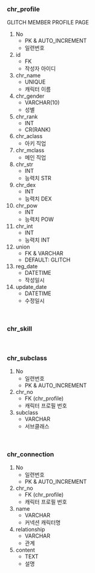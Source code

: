 ### chr_profile
GLITCH MEMBER PROFILE PAGE
1. No
    - PK & AUTO_INCREMENT
    - 일련번호
1. id
    - FK
    - 작성자 아이디
1. chr_name
    - UNIQUE
    - 캐릭터 이름
1. chr_gender
    - VARCHAR(10)
    - 성별
1. chr_rank
    - INT
    - CR(RANK)
1. chr_aclass
    - 아키 직업
1. chr_mclass
    - 메인 직업
1. chr_str
    - INT
    - 능력치 STR
1. chr_dex
    - INT
    - 능력치 DEX
1. chr_pow
    - INT
    - 능력치 POW
1. chr_int
    - INT
    - 능력치 INT
1. union
    - FK & VARCHAR
    - DEFAULT: GLITCH
1. reg_date
    - DATETIME
    - 작성일시
1. update_date
    - DATETIME
    - 수정일시

<br/>

### chr_skill

<br/>

### chr_subclass
1. No
    - 일련번호
    - PK & AUTO_INCREMENT
1. chr_no
    - FK (chr_profile)
    - 캐릭터 프로필 번호
1. subclass
    - VARCHAR
    - 서브클래스

<br/>

### chr_connection
1. No
    - 일련번호
    - PK & AUTO_INCREMENT
1. chr_no
    - FK (chr_profile)
    - 캐릭터 프로필 번호
1. name
    - VARCHAR
    - 커넥션 캐릭터명
1. relationship
    - VARCHAR
    - 관계
1. content
    - TEXT
    - 설명